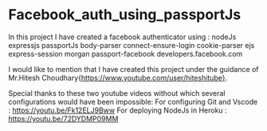 # Facebook_auth_using_passportJs

In this project I have created a facebook authenticator using :
nodeJs
expressjs
passportJs
body-parser
connect-ensure-login
cookie-parser
ejs
express-session
morgan
passport-facebook
developers.facebook.com

I would like to mention that I have created this project under the guidance of Mr.Hitesh Choudhary{https://www.youtube.com/user/hiteshitube}.

Special thanks to these two youtube videos without which several configurations would have been impossible:
For configuring Git and Vscode : https://youtu.be/Fk12ELJ9Bww
For deploying NodeJs in Heroku : https://youtu.be/72DYDMP09MM


